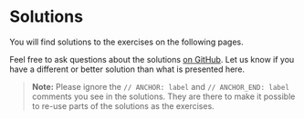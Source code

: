 # Solutions

You will find solutions to the exercises on the following pages.

Feel free to ask questions about the solutions [on
GitHub](https://github.com/google/comprehensive-rust/discussions). Let us know
if you have a different or better solution than what is presented here.


> **Note:** Please ignore the `// ANCHOR: label` and `// ANCHOR_END: label`
> comments you see in the solutions. They are there to make it possible to
> re-use parts of the solutions as the exercises.
